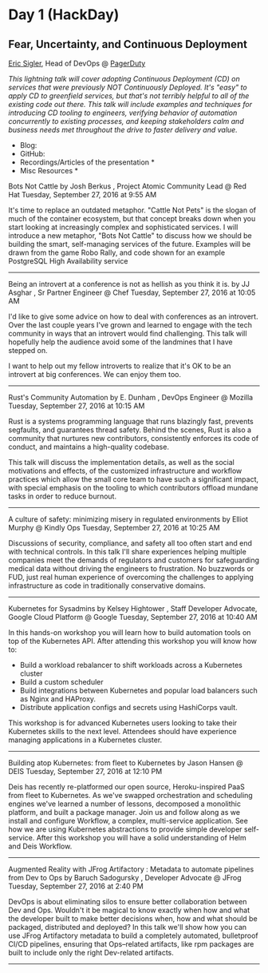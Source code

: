 # Day 1 (HackDay)

## Fear, Uncertainty, and Continuous Deployment
[Eric Sigler](), Head of DevOps @ [PagerDuty]()

*This lightning talk will cover adopting Continuous Deployment (CD) on services that were previously NOT Continuously Deployed. It's "easy" to apply CD to greenfield services, but that's not terribly helpful to all of the existing code out there. This talk will include examples and techniques for introducing CD tooling to engineers, verifying behavior of automation concurrently to existing processes, and keeping stakeholders calm and business needs met throughout the drive to faster delivery and value.*

* Blog:
* GitHub:
* Recordings/Articles of the presentation
  *  
* Misc Resources
  * 


Bots Not Cattle
by Josh Berkus , Project Atomic Community Lead @ Red Hat
Tuesday, September 27, 2016 at 9:55 AM

It's time to replace an outdated metaphor. "Cattle Not Pets" is the slogan of much of the container ecosystem, but that concept breaks down when you start looking at increasingly complex and sophisticated services. I will introduce a new metaphor, "Bots Not Cattle" to discuss how we should be building the smart, self-managing services of the future. Examples will be drawn from the game Robo Rally, and code shown for an example PostgreSQL High Availability service

----
Being an introvert at a conference is not as hellish as you think it is.
by JJ Asghar , Sr Partner Engineer @ Chef
Tuesday, September 27, 2016 at 10:05 AM

I'd like to give some advice on how to deal with conferences as an introvert. Over the last couple years I've grown and learned to engage with the tech community in ways that an introvert would find challenging. This talk will hopefully help the audience avoid some of the landmines that I have stepped on.

I want to help out my fellow introverts to realize that it's OK to be an introvert at big conferences. We can enjoy them too.

---


Rust's Community Automation
by E. Dunham , DevOps Engineer @ Mozilla
Tuesday, September 27, 2016 at 10:15 AM

Rust is a systems programming language that runs blazingly fast, prevents segfaults, and guarantees thread safety. Behind the scenes, Rust is also a community that nurtures new contributors, consistently enforces its code of conduct, and maintains a high-quality codebase.

This talk will discuss the implementation details, as well as the social motivations and effects, of the customized infrastructure and workflow practices which allow the small core team to have such a significant impact, with special emphasis on the tooling to which contributors offload mundane tasks in order to reduce burnout.

---


A culture of safety: minimizing misery in regulated environments
by Elliot Murphy @ Kindly Ops
Tuesday, September 27, 2016 at 10:25 AM

Discussions of security, compliance, and safety all too often start and end with technical controls. In this talk I'll share experiences helping multiple companies meet the demands of regulators and customers for safeguarding medical data without driving the engineers to frustration. No buzzwords or FUD, just real human experience of overcoming the challenges to applying infrastructure as code in traditionally conservative domains.

---


Kubernetes for Sysadmins
by Kelsey Hightower , Staff Developer Advocate, Google Cloud Platform @ Google
Tuesday, September 27, 2016 at 10:40 AM

In this hands-on workshop you will learn how to build automation tools on top of the Kubernetes API. After attending this workshop you will know how to:

* Build a workload rebalancer to shift workloads across a Kubernetes cluster
* Build a custom scheduler
* Build integrations between Kubernetes and popular load balancers such as Nginx and HAProxy.
* Distribute application configs and secrets using HashiCorps vault.

This workshop is for advanced Kubernetes users looking to take their Kubernetes skills to the next level. Attendees should have experience managing applications in a Kubernetes cluster.

---


Building atop Kubernetes: from fleet to Kubernetes
by Jason Hansen @ DEIS
Tuesday, September 27, 2016 at 12:10 PM

Deis has recently re-platformed our open source, Heroku-inspired PaaS from fleet to Kubernetes. As we've swapped orchestration and scheduling engines we've learned a number of lessons, decomposed a monolithic platform, and built a package manager. Join us and follow along as we install and configure Workflow, a complex, multi-service application. See how we are using Kubernetes abstractions to provide simple developer self-service. After this workshop you will have a solid understanding of Helm and Deis Workflow.

---


Augmented Reality with JFrog Artifactory : Metadata to automate pipelines from Dev to Ops
by Baruch Sadogursky , Developer Advocate @ JFrog
Tuesday, September 27, 2016 at 2:40 PM

DevOps is about eliminating silos to ensure better collaboration between Dev and Ops. Wouldn't it be magical to know exactly when how and what the developer built to make better decisions when, how and what should be packaged, distributed and deployed? In this talk we'll show how you can use JFrog Artifactory metadata to build a completely automated, bulletproof CI/CD pipelines, ensuring that Ops–related artifacts, like rpm packages are built to include only the right Dev-related artifacts.

---

